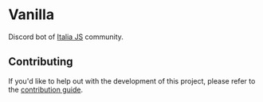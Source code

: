 # Vanilla

Discord bot of [Italia JS](https://italia.js.org) community.

## Contributing

If you'd like to help out with the development of this project, please refer to the [contribution guide](./CONTRIBUTING.md).